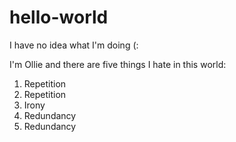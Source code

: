 # hello-world
I have no idea what I'm doing (:

I'm Ollie and there are five things I hate in this world:
1. Repetition
2. Repetition
3. Irony
4. Redundancy
5. Redundancy
